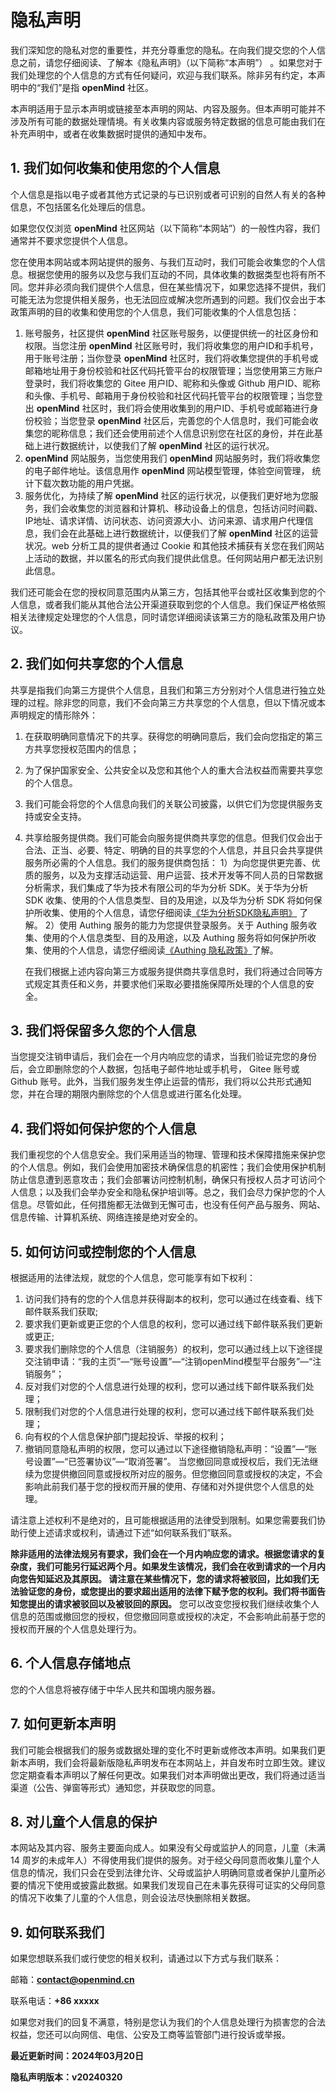 # 隐私声明

我们深知您的隐私对您的重要性，并充分尊重您的隐私。在向我们提交您的个人信息之前，请您仔细阅读、了解本《隐私声明》（以下简称“本声明”） 。如果您对于我们处理您的个人信息的方式有任何疑问，欢迎与我们联系。除非另有约定，本声明中的“我们”是指 **openMind** 社区。

本声明适用于显示本声明或链接至本声明的网站、内容及服务。但本声明可能并不涉及所有可能的数据处理情境。有关收集内容或服务特定数据的信息可能由我们在补充声明中，或者在收集数据时提供的通知中发布。

## 1. 我们如何收集和使用您的个人信息

个人信息是指以电子或者其他方式记录的与已识别或者可识别的自然人有关的各种信息，不包括匿名化处理后的信息。

如果您仅仅浏览 **openMind** 社区网站（以下简称“本网站”）的一般性内容，我们通常并不要求您提供个人信息。

您在使用本网站或本网站提供的服务、与我们互动时，我们可能会收集您的个人信息。根据您使用的服务以及您与我们互动的不同，具体收集的数据类型也将有所不同。您并非必须向我们提供个人信息，但在某些情况下，如果您选择不提供，我们可能无法为您提供相关服务，也无法回应或解决您所遇到的问题。我们仅会出于本政策声明的目的收集和使用您的个人信息，我们可能收集的个人信息包括：

1. 账号服务，社区提供 **openMind** 社区账号服务，以便提供统一的社区身份和权限。当您注册 **openMind** 社区账号时，我们将收集您的用户ID和手机号，用于账号注册；当你登录 **openMind** 社区时，我们将收集您提供的手机号或邮箱地址用于身份校验和社区代码托管平台的权限管理；当您使用第三方账户登录时，我们将收集您的 Gitee 用户ID、昵称和头像或 Github 用户ID、昵称和头像、手机号、邮箱用于身份校验和社区代码托管平台的权限管理；当您登出 **openMind** 社区时，我们将会使用收集到的用户ID、手机号或邮箱进行身份校验；当您登录 **openMind** 社区后，完善您的个人信息时，我们可能会收集您的昵称信息；我们还会使用前述个人信息识别您在社区的身份，并在此基础上进行数据统计，以使我们了解 **openMind** 社区的运行状况。
2. **openMind** 网站服务，当您使用我们 **openMind** 网站服务时，我们将收集您的电子邮件地址。该信息用作 **openMind** 网站模型管理，体验空间管理， 统计下载次数功能的用户凭据。
3. 服务优化，为持续了解 **openMind** 社区的运行状况，以便我们更好地为您服务，我们会收集您的浏览器和计算机、移动设备上的信息，包括访问时间戳、IP地址、请求详情、访问状态、访问资源大小、访问来源、请求用户代理信息，我们会在此基础上进行数据统计，以便我们了解 **openMind** 社区的运营状况。web 分析工具的提供者通过 Cookie 和其他技术捕获有关您在我们网站上活动的数据，并以匿名的形式向我们提供此信息。任何网站用户都无法识别此信息。

我们还可能会在您的授权同意范围内从第三方，包括其他平台或社区收集到您的个人信息，或者我们能从其他合法公开渠道获取到您的个人信息。我们保证严格依照相关法律规定处理您的个人信息，同时请您详细阅读该第三方的隐私政策及用户协议。

## 2. 我们如何共享您的个人信息

共享是指我们向第三方提供个人信息，且我们和第三方分别对个人信息进行独立处理的过程。除非您的同意，我们不会向第三方共享您的个人信息，但以下情况或本声明规定的情形除外：

1. 在获取明确同意情况下的共享。获得您的明确同意后，我们会向您指定的第三方共享您授权范围内的信息；

2. 为了保护国家安全、公共安全以及您和其他个人的重大合法权益而需要共享您的个人信息。

3. 我们可能会将您的个人信息向我们的关联公司披露，以供它们为您提供服务支持或安全支持。

4. 共享给服务提供商。我们可能会向服务提供商共享您的信息。但我们仅会出于合法、正当、必要、特定、明确的目的共享您的个人信息，并且只会共享提供服务所必需的个人信息。我们的服务提供商包括：
   1）为向您提供更完善、优质的服务，以及为支撑活动运营、用户运营、技术开发等不同人员的日常数据分析需求，我们集成了华为技术有限公司的华为分析 SDK。关于华为分析 SDK 收集、使用的个人信息类型、目的及用途，以及华为分析 SDK 将如何保护所收集、使用的个人信息，请您仔细阅读[《华为分析SDK隐私声明》](https://developer.huawei.com/consumer/cn/doc/HMSCore-Guides/javascript-sdk-data-security-0000001051414154) 了解。
   2）使用 Authing 服务的能力为您提供登录服务。关于 Authing 服务收集、使用的个人信息类型、目的及用途，以及 Authing 服务将如何保护所收集、使用的个人信息，请您仔细阅读[《Authing 隐私政策》](https://www.authing.cn/privacy-policy.html)了解。

   在我们根据上述内容向第三方或服务提供商共享信息时，我们将通过合同等方式规定其责任和义务，并要求他们采取必要措施保障所处理的个人信息的安全。

## 3. 我们将保留多久您的个人信息

当您提交注销申请后，我们会在一个月内响应您的请求，当我们验证完您的身份后，会立即删除您的个人数据，包括电子邮件地址或手机号， Gitee 账号或 Github 账号。此外，当我们服务发生停止运营的情形，我们将以公共形式通知您，并在合理的期限内删除您的个人信息或进行匿名化处理。

## 4. 我们将如何保护您的个人信息

我们重视您的个人信息安全。我们采用适当的物理、管理和技术保障措施来保护您的个人信息。例如，我们会使用加密技术确保信息的机密性；我们会使用保护机制防止信息遭到恶意攻击；我们会部署访问控制机制，确保只有授权人员才可访问个人信息；以及我们会举办安全和隐私保护培训等。总之，我们会尽力保护您的个人信息。尽管如此，任何措施都无法做到无懈可击，也没有任何产品与服务、网站、信息传输、计算机系统、网络连接是绝对安全的。

## 5. 如何访问或控制您的个人信息

根据适用的法律法规，就您的个人信息，您可能享有如下权利：

1. 访问我们持有的您的个人信息并获得副本的权利，您可以通过在线查看、线下邮件联系我们获取;
2. 要求我们更新或更正您的个人信息的权利，您可以通过线下邮件联系我们更新或更正;
3. 要求我们删除您的个人信息（注销服务）的权利，您可以通过线上以下途径提交注销申请：“我的主页”—“账号设置”—“注销openMind模型平台服务”—“注销服务”；
4. 反对我们对您的个人信息进行处理的权利，您可以通过线下邮件联系我们处理；
5. 限制我们对您的个人信息进行处理的权利，您可以通过线下邮件联系我们处理；
6. 向有权的个人信息保护部门提起投诉、举报的权利；
7. 撤销同意隐私声明的权限，您可以通过以下途径撤销隐私声明：“设置”—“账号设置”—“已签署协议”—“取消签署”。
当您撤回同意或授权后，我们无法继续为您提供撤回同意或授权所对应的服务。但您撤回同意或授权的决定，不会影响此前我们基于您的授权而开展的使用、存储和对外提供您个人信息的处理。

请注意上述权利不是绝对的，且可能根据适用的法律受到限制。如果您需要我们协助行使上述请求或权利，请通过下述“如何联系我们”联系。

**除非适用的法律法规另有要求，我们会在一个月内响应您的请求。根据您请求的复杂度，我们可能另行延迟两个月。如果发生该情况，我们会在收到请求的一个月内向您告知延迟及其原因。 请注意在某些情况下，您的请求将被驳回，比如我们无法验证您的身份，或您提出的要求超出适用的法律下赋予您的权利。我们将书面告知您提出的请求被驳回以及被驳回的原因。** 您可以改变您授权我们继续收集个人信息的范围或撤回您的授权，但您撤回同意或授权的决定，不会影响此前基于您的授权而开展的个人信息处理行为。

## 6. 个人信息存储地点

您的个人信息将被存储于中华人民共和国境内服务器。

## 7. 如何更新本声明

我们可能会根据我们的服务或数据处理的变化不时更新或修改本声明。如果我们更新本声明，我们会将最新版隐私声明发布在本网站上，并自发布时立即生效。建议您定期查看本声明以了解任何更改。如果我们对本声明做出更改，我们将通过适当渠道（公告、弹窗等形式）通知您，并获取您的同意。

## 8. 对儿童个人信息的保护

本网站及其内容、服务主要面向成人。如果没有父母或监护人的同意，儿童（未满 14 周岁的未成年人）不得使用我们提供的服务。对于经父母同意而收集儿童个人信息的情况，我们只会在受到法律允许、父母或监护人明确同意或者保护儿童所必要的情况下使用或披露此数据。如果我们发现自己在未事先获得可证实的父母同意的情况下收集了儿童的个人信息，则会设法尽快删除相关数据。

## 9. 如何联系我们

如果您想联系我们或行使您的相关权利，请通过以下方式与我们联系：

邮箱：**<contact@openmind.cn>**

联系电话：**+86 xxxxx**

如果您对我们的回复不满意，特别是您认为我们的个人信息处理行为损害您的合法权益，您还可以向网信、电信、公安及工商等监管部门进行投诉或举报。

**最近更新时间：2024年03月20日**

**隐私声明版本：v20240320**